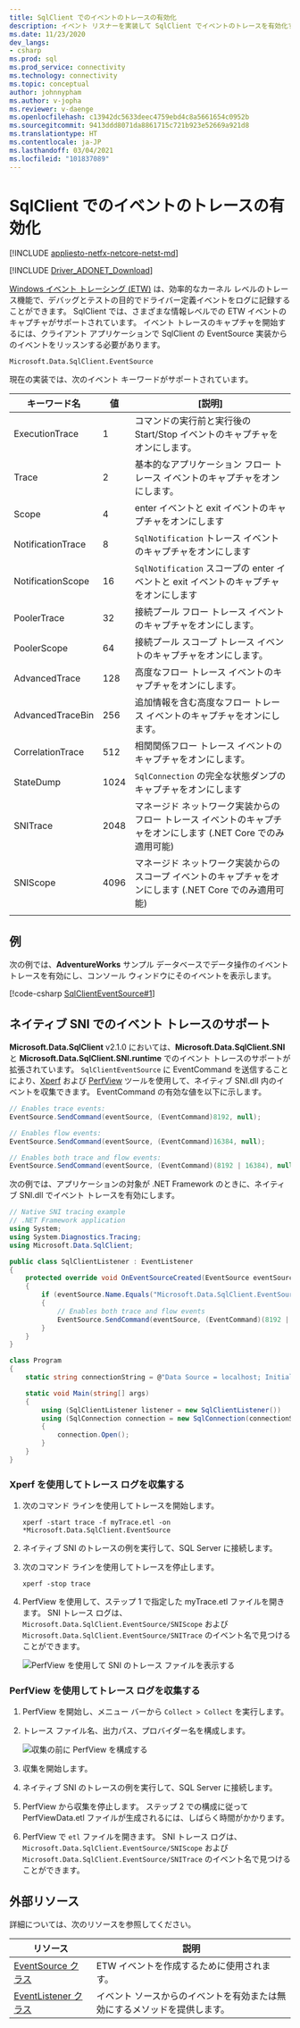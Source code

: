 ```yaml
---
title: SqlClient でのイベントのトレースの有効化
description: イベント リスナーを実装して SqlClient でイベントのトレースを有効化する方法と、イベント データにアクセスする方法について説明します。
ms.date: 11/23/2020
dev_langs:
- csharp
ms.prod: sql
ms.prod_service: connectivity
ms.technology: connectivity
ms.topic: conceptual
author: johnnypham
ms.author: v-jopha
ms.reviewer: v-daenge
ms.openlocfilehash: c13942dc5633deec4759ebd4c8a5661654c0952b
ms.sourcegitcommit: 9413ddd8071da8861715c721b923e52669a921d8
ms.translationtype: HT
ms.contentlocale: ja-JP
ms.lasthandoff: 03/04/2021
ms.locfileid: "101837089"
---
```

# <a name="enable-event-tracing-in-sqlclient"></a>SqlClient でのイベントのトレースの有効化

[!INCLUDE [appliesto-netfx-netcore-netst-md](../../includes/appliesto-netfx-netcore-netst-md.md)]

[!INCLUDE [Driver_ADONET_Download](../../includes/driver_adonet_download.md)]

[Windows イベント トレーシング (ETW)](/windows/win32/etw/event-tracing-portal) は、効率的なカーネル レベルのトレース機能で、デバッグとテストの目的でドライバー定義イベントをログに記録することができます。 SqlClient では、さまざまな情報レベルでの ETW イベントのキャプチャがサポートされています。 イベント トレースのキャプチャを開始するには、クライアント アプリケーションで SqlClient の EventSource 実装からのイベントをリッスンする必要があります。

```
Microsoft.Data.SqlClient.EventSource
```

現在の実装では、次のイベント キーワードがサポートされています。

| キーワード名 | 値 | [説明] |
| ------------ | ----- | ----------- |
| ExecutionTrace | 1 | コマンドの実行前と実行後の Start/Stop イベントのキャプチャをオンにします。 |
| Trace | 2 | 基本的なアプリケーション フロー トレース イベントのキャプチャをオンにします。 |
| Scope | 4 | enter イベントと exit イベントのキャプチャをオンにします |
| NotificationTrace | 8 | `SqlNotification` トレース イベントのキャプチャをオンにします |
| NotificationScope | 16 | `SqlNotification` スコープの enter イベントと exit イベントのキャプチャをオンにします |
| PoolerTrace | 32 | 接続プール フロー トレース イベントのキャプチャをオンにします。 |
| PoolerScope | 64 | 接続プール スコープ トレース イベントのキャプチャをオンにします。 |
| AdvancedTrace | 128 | 高度なフロー トレース イベントのキャプチャをオンにします。 |
| AdvancedTraceBin  | 256 | 追加情報を含む高度なフロー トレース イベントのキャプチャをオンにします。 |
| CorrelationTrace | 512 | 相関関係フロー トレース イベントのキャプチャをオンにします。 |
| StateDump | 1024 | `SqlConnection` の完全な状態ダンプのキャプチャをオンにします |
| SNITrace | 2048 | マネージド ネットワーク実装からのフロー トレース イベントのキャプチャをオンにします (.NET Core でのみ適用可能) |
| SNIScope | 4096 | マネージド ネットワーク実装からのスコープ イベントのキャプチャをオンにします (.NET Core でのみ適用可能) |
|||

## <a name="example"></a>例

次の例では、**AdventureWorks** サンプル データベースでデータ操作のイベント トレースを有効にし、コンソール ウィンドウにそのイベントを表示します。

[!code-csharp [SqlClientEventSource#1](~/../sqlclient/doc/samples/SqlClientEventSource.cs#1)]

## <a name="event-tracing-support-in-native-sni"></a>ネイティブ SNI でのイベント トレースのサポート

**Microsoft.Data.SqlClient** v2.1.0 においては、**Microsoft.Data.SqlClient.SNI** と **Microsoft.Data.SqlClient.SNI.runtime** でのイベント トレースのサポートが拡張されています。 `SqlClientEventSource` に EventCommand を送信することにより、[Xperf](/windows-hardware/test/wpt/) および [PerfView](https://github.com/microsoft/perfview) ツールを使用して、ネイティブ SNI.dll 内のイベントを収集できます。 EventCommand の有効な値を以下に示します。

```cs
// Enables trace events:
EventSource.SendCommand(eventSource, (EventCommand)8192, null);

// Enables flow events:
EventSource.SendCommand(eventSource, (EventCommand)16384, null);

// Enables both trace and flow events:
EventSource.SendCommand(eventSource, (EventCommand)(8192 | 16384), null);
```

次の例では、アプリケーションの対象が .NET Framework のときに、ネイティブ SNI.dll でイベント トレースを有効にします。 

```cs
// Native SNI tracing example
// .NET Framework application
using System;
using System.Diagnostics.Tracing;
using Microsoft.Data.SqlClient;

public class SqlClientListener : EventListener
{
    protected override void OnEventSourceCreated(EventSource eventSource)
    {
        if (eventSource.Name.Equals("Microsoft.Data.SqlClient.EventSource"))
        {
            // Enables both trace and flow events
            EventSource.SendCommand(eventSource, (EventCommand)(8192 | 16384), null);
        }
    }
}

class Program
{
    static string connectionString = @"Data Source = localhost; Initial Catalog = AdventureWorks;Integrated Security=true;";

    static void Main(string[] args)
    {
        using (SqlClientListener listener = new SqlClientListener())
        using (SqlConnection connection = new SqlConnection(connectionString))
        {
            connection.Open();
        }        
    }
}
```

### <a name="use-xperf-to-collect-trace-log"></a>Xperf を使用してトレース ログを収集する

1. 次のコマンド ラインを使用してトレースを開始します。

   ```
   xperf -start trace -f myTrace.etl -on *Microsoft.Data.SqlClient.EventSource
   ```

2. ネイティブ SNI のトレースの例を実行して、SQL Server に接続します。

3. 次のコマンド ラインを使用してトレースを停止します。

   ```
   xperf -stop trace
   ```

4. PerfView を使用して、ステップ 1 で指定した myTrace.etl ファイルを開きます。 SNI トレース ログは、`Microsoft.Data.SqlClient.EventSource/SNIScope` および `Microsoft.Data.SqlClient.EventSource/SNITrace` のイベント名で見つけることができます。

   ![PerfView を使用して SNI のトレース ファイルを表示する](media/view-event-trace-native-sni.png)


### <a name="use-perfview-to-collect-trace-log"></a>PerfView を使用してトレース ログを収集する

1. PerfView を開始し、メニュー バーから `Collect > Collect` を実行します。

2. トレース ファイル名、出力パス、プロバイダー名を構成します。

   ![収集の前に PerfView を構成する](media/collect-event-trace-native-sni.png)

3. 収集を開始します。

4. ネイティブ SNI のトレースの例を実行して、SQL Server に接続します。

5. PerfView から収集を停止します。 ステップ 2 での構成に従って PerfViewData.etl ファイルが生成されるには、しばらく時間がかかります。

6. PerfView で `etl` ファイルを開きます。 SNI トレース ログは、`Microsoft.Data.SqlClient.EventSource/SNIScope` および `Microsoft.Data.SqlClient.EventSource/SNITrace` のイベント名で見つけることができます。

## <a name="external-resources"></a>外部リソース  

詳細については、次のリソースを参照してください。  
  
|リソース|説明|  
|--------------|-----------------|  
|[EventSource クラス](/dotnet/api/system.diagnostics.tracing.eventsource)|ETW イベントを作成するために使用されます。|
|[EventListener クラス](/dotnet/api/system.diagnostics.tracing.eventlistener)|イベント ソースからのイベントを有効または無効にするメソッドを提供します。|
